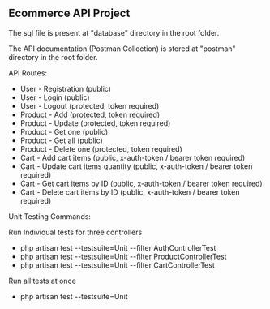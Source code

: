 ## Ecommerce API Project

The sql file is present at "database" directory in the root folder.

The API documentation (Postman Collection) is stored at "postman" directory in the root folder.

API Routes:

- User - Registration (public)
- User - Login (public)
- User - Logout (protected, token required)
- Product - Add (protected, token required)
- Product - Update (protected, token required)
- Product - Get one (public)
- Product - Get all (public)
- Product - Delete one (protected, token required)
- Cart - Add cart items (public, x-auth-token / bearer token required)
- Cart - Update cart items quantity (public, x-auth-token / bearer token required)
- Cart - Get cart items by ID (public, x-auth-token / bearer token required)
- Cart - Delete cart items by ID (public, x-auth-token / bearer token required)

Unit Testing Commands:

Run Individual tests for three controllers
- php artisan test --testsuite=Unit --filter AuthControllerTest
- php artisan test --testsuite=Unit --filter ProductControllerTest
- php artisan test --testsuite=Unit --filter CartControllerTest

Run all tests at once
- php artisan test --testsuite=Unit
